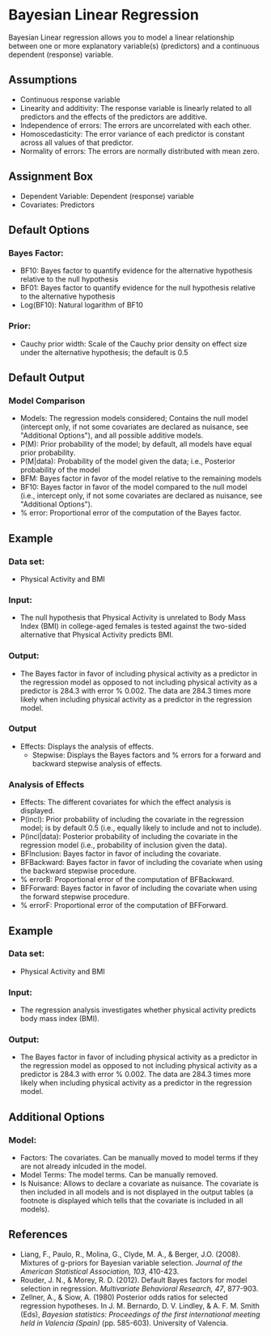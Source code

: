 Bayesian Linear Regression
==========================

Bayesian Linear regression allows you to model a linear relationship between one or more explanatory variable(s) (predictors) and a continuous dependent (response) variable.

Assumptions
-----------
- Continuous response variable 
- Linearity and additivity: The response variable is linearly related to all predictors and the effects of the predictors are additive.
- Independence of errors: The errors are uncorrelated with each other.
- Homoscedasticity: The error variance of each predictor is constant across all values of that predictor.
- Normality of errors: The errors are normally distributed with mean zero.

Assignment Box
-------
- Dependent Variable: Dependent (response) variable
- Covariates: Predictors

Default Options
-------
### Bayes Factor:
- BF10: Bayes factor to quantify evidence for the alternative hypothesis relative to the null hypothesis
- BF01: Bayes factor to quantify evidence for the null hypothesis relative to the alternative hypothesis
- Log(BF10): Natural logarithm of BF10

### Prior:
- Cauchy prior width: Scale of the Cauchy prior density on effect size under the alternative hypothesis; the default is 0.5

Default Output
-------

### Model Comparison
- Models: The regression models considered; Contains the null model (intercept only, if not some covariates are declared as nuisance, see "Additional Options"), and all possible additive models.
- P(M): Prior probability of the model; by default, all models have equal prior probability.
- P(M|data): Probability of the model given the data; i.e., Posterior probability of the model
- BFM: Bayes factor in favor of the model relative to the remaining models
- BF10: Bayes factor in favor of the model compared to the null model (i.e., intercept only, if not some covariates are declared as nuisance, see "Additional Options").
- % error: Proportional error of the computation of the Bayes factor.

Example
-------
### Data set: 
- Physical Activity and BMI

### Input: 
- The null hypothesis that Physical Activity is unrelated to Body Mass Index (BMI) in college-aged females is tested against
the two-sided alternative that Physical Activity predicts BMI.

### Output: 
- The Bayes factor in favor of including physical activity as a predictor in the regression model as opposed to not including physical activity as a predictor is 284.3 with error % 0.002. The data are 284.3 times more likely when including physical activity as a predictor in the regression model.



### Output
- Effects: Displays the analysis of effects.
    - Stepwise: Displays the Bayes factors and % errors for a forward and backward stepwise analysis of effects.
 
 
 
### Analysis of Effects
- Effects: The different covariates for which the effect analysis is displayed.
- P(incl): Prior probability of including the covariate in the regression model; is by default 0.5 (i.e., equally likely to include and not to include).
- P(incl|data): Posterior probability of including the covariate in the regression model (i.e., probability of inclusion given the data).
- BFInclusion: Bayes factor in favor of including the covariate.
- BFBackward: Bayes factor in favor of including the covariate when using the backward stepwise procedure.
- % errorB: Proportional error of the computation of BFBackward.
- BFForward: Bayes factor in favor of including the covariate when using the forward stepwise procedure.
- % errorF: Proportional error of the computation of BFForward.

Example
-------

### Data set: 
- Physical Activity and BMI

### Input: 
- The regression analysis investigates whether physical activity predicts body mass index (BMI).

### Output: 
- The Bayes factor in favor of including physical activity as a predictor in the regression model as opposed to not including physical activity as a predictor is 284.3 with error % 0.002. The data are 284.3 times more likely when including physical activity as a predictor in the regression model.

Additional Options
-------
### Model:
- Factors: The covariates. Can be manually moved to model terms if they are not already inlcuded in the model.
- Model Terms: The model terms. Can be manually removed.
- Is Nuisance: Allows to declare a covariate as nuisance. The covariate is then included in all models and is not displayed in the output tables (a footnote is displayed which tells that the covariate is included in all models).

References
-------
- Liang, F., Paulo, R., Molina, G., Clyde, M. A., & Berger, J.O. (2008). Mixtures of g-priors for Bayesian variable selection. *Journal of the American Statistical Association, 103*, 410-423.
- Rouder, J. N., & Morey, R. D. (2012). Default Bayes factors for model selection in regression. *Multivariate Behavioral Research, 47*, 877-903.
- Zellner, A., & Siow, A. (1980) Posterior odds ratios for selected regression hypotheses. In J. M. Bernardo, D. V. Lindley, & A. F. M. Smith (Eds), *Bayesian statistics: Proceedings of the first international meeting held in Valencia (Spain)* (pp. 585-603). University of Valencia.